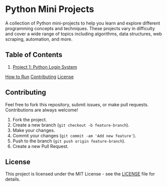 # Python Mini Projects

A collection of Python mini-projects to help you learn and explore different programming concepts and techniques. These projects vary in difficulty and cover a wide range of topics including algorithms, data structures, web scraping, automation, and more.

## Table of Contents

1. [Project 1: Python Login System ](#project-1-login_system)

[How to Run](#how-to-run)
[Contributing](#contributing)
[License](#license)



## Contributing

Feel free to fork this repository, submit issues, or make pull requests. Contributions are always welcome!

1. Fork the project.
2. Create a new branch (`git checkout -b feature-branch`).
3. Make your changes.
4. Commit your changes (`git commit -am 'Add new feature'`).
5. Push to the branch (`git push origin feature-branch`).
6. Create a new Pull Request.

## License

This project is licensed under the MIT License - see the [LICENSE](LICENSE) file for details.
